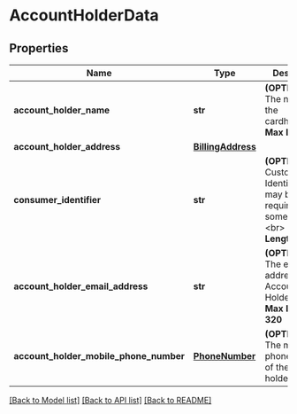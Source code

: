 # AccountHolderData

## Properties
Name | Type | Description | Notes
------------ | ------------- | ------------- | -------------
**account_holder_name** | **str** | __(OPTIONAL)__ The name of the cardholder&lt;br&gt; __Max Length:27__  | [optional] 
**account_holder_address** | [**BillingAddress**](BillingAddress.md) |  | [optional] 
**consumer_identifier** | **str** | __(OPTIONAL)__ Customer Identifier that may be required in some regions.&lt;br&gt; __Max Length:88__  | [optional] 
**account_holder_email_address** | **str** | __(OPTIONAL)__ The e-mail address of the Account Holder&lt;br&gt; __Max Length: 320__  | [optional] 
**account_holder_mobile_phone_number** | [**PhoneNumber**](PhoneNumber.md) | __(OPTIONAL)__ The mobile phone number of the account holder.  | [optional] 

[[Back to Model list]](../README.md#documentation-for-models) [[Back to API list]](../README.md#documentation-for-api-endpoints) [[Back to README]](../README.md)


